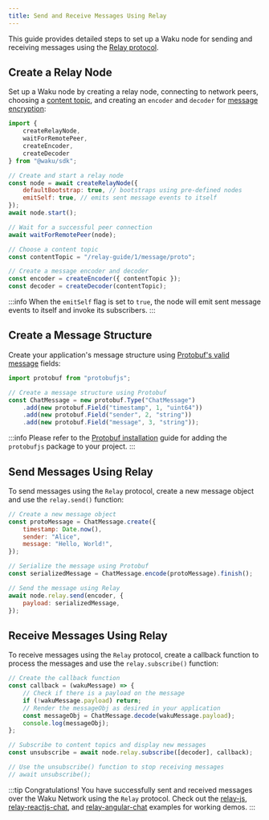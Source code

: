 ```yaml
---
title: Send and Receive Messages Using Relay
---
```


This guide provides detailed steps to set up a Waku node for sending and receiving messages using the [Relay protocol](/overview/concepts/protocols#relay).

## Create a Relay Node

Set up a Waku node by creating a relay node, connecting to network peers, choosing a [content topic](/overview/concepts/content-topics), and creating an `encoder` and `decoder` for [message encryption](https://rfc.vac.dev/spec/26/):

```js
import {
	createRelayNode,
	waitForRemotePeer,
	createEncoder,
	createDecoder
} from "@waku/sdk";

// Create and start a relay node
const node = await createRelayNode({
	defaultBootstrap: true, // bootstraps using pre-defined nodes
	emitSelf: true, // emits sent message events to itself
});
await node.start();

// Wait for a successful peer connection
await waitForRemotePeer(node);

// Choose a content topic
const contentTopic = "/relay-guide/1/message/proto";

// Create a message encoder and decoder
const encoder = createEncoder({ contentTopic });
const decoder = createDecoder(contentTopic);
```

:::info
When the `emitSelf` flag is set to `true`, the node will emit sent message events to itself and invoke its subscribers.
:::

## Create a Message Structure

Create your application's message structure using [Protobuf's valid message](https://github.com/protobufjs/protobuf.js#usage) fields:

```js
import protobuf from "protobufjs";

// Create a message structure using Protobuf
const ChatMessage = new protobuf.Type("ChatMessage")
	.add(new protobuf.Field("timestamp", 1, "uint64"))
	.add(new protobuf.Field("sender", 2, "string"))
	.add(new protobuf.Field("message", 3, "string"));
```

:::info
Please refer to the [Protobuf installation](/guides/js-waku/quick-start#create-a-message-structure) guide for adding the `protobufjs` package to your project.
:::

## Send Messages Using Relay

To send messages using the `Relay` protocol, create a new message object and use the `relay.send()` function:

```js
// Create a new message object
const protoMessage = ChatMessage.create({
    timestamp: Date.now(),
    sender: "Alice",
    message: "Hello, World!",
});

// Serialize the message using Protobuf
const serializedMessage = ChatMessage.encode(protoMessage).finish();

// Send the message using Relay
await node.relay.send(encoder, {
    payload: serializedMessage,
});
```

## Receive Messages Using Relay

To receive messages using the `Relay` protocol, create a callback function to process the messages and use the `relay.subscribe()` function:

```js
// Create the callback function
const callback = (wakuMessage) => {
    // Check if there is a payload on the message
    if (!wakuMessage.payload) return;
    // Render the messageObj as desired in your application
    const messageObj = ChatMessage.decode(wakuMessage.payload);
    console.log(messageObj);
};

// Subscribe to content topics and display new messages
const unsubscribe = await node.relay.subscribe([decoder], callback);

// Use the unsubscribe() function to stop receiving messages
// await unsubscribe();
```

:::tip Congratulations!
You have successfully sent and received messages over the Waku Network using the `Relay` protocol. Check out the [relay-js](https://github.com/waku-org/js-waku-examples/tree/master/examples/relay-js), [relay-reactjs-chat](https://github.com/waku-org/js-waku-examples/tree/master/examples/relay-reactjs-chat), and [relay-angular-chat](https://github.com/waku-org/js-waku-examples/tree/master/examples/relay-angular-chat) examples for working demos.
:::